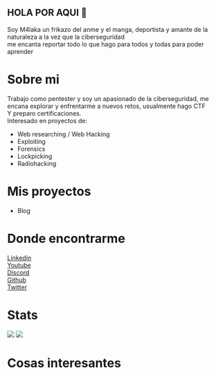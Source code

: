## HOLA POR AQUI 👋

 Soy M4laka un frikazo del anme y el manga, deportista y amante de la naturaleza a la vez que la ciberseguridad \
 me encanta reportar todo lo que hago para todos y todas para poder aprender

# Sobre mi
Trabajo como pentester y soy un apasionado de la ciberseguridad, me encana explorar y enfrentarme a nuevos retos, usualmente hago CTF \
Y preparo certificaciones. \
Interesado en proyectos de:
* Web researching / Web Hacking
* Exploiting
* Forensics
* Lockpicking
* Radiohacking


# Mis proyectos
* Blog 

# Donde encontrarme
[Linkedin](https://www.linkedin.com/in/marco-carrasco-talan-6b5912198/) \
[Youtube](https://www.youtube.com/channel/UCTgM3LdJZjpEpilLJB3piCA) \
[Discord](https://discord.gg/UXzFV3Dj8p)\
[Github](https://github.com/shell-bomb) \
[Twitter](https://twitter.com/D0vahking)
# Stats
<p>
    <img src="https://github-readme-stats.vercel.app/api?username=shell-bomb&show_icons=true&layout=compact&bg_color=30,12c2e9,f64f59&title_color=fff&text_color=fff">
    <img src="https://github-readme-stats.vercel.app/api/top-langs/?username=shell-bomb&layout=compact&bg_color=30,1565C0,b92b27&title_color=fff&text_color=fff">
</p>

# Cosas interesantes
